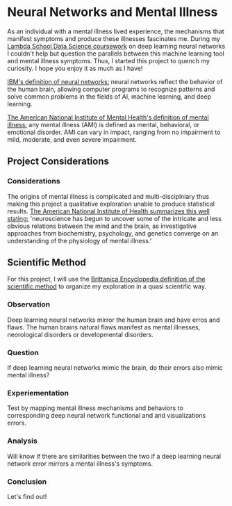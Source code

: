 # Neural Networks and Mental Illness 

As an individual with a mental illness lived experience, the mechanisms that manifest symptoms and produce these illnesses fascinates me. During my [Lambda School Data Science coursework](https://lambdaschool.com/courses/data-science) on deep learning neural networks I couldn't help but question the parallels between this machine learning tool and mental illness symptoms. Thus, I started this project to quench my curiosity. I hope you enjoy it as much as I have!


[IBM's definition of neural networks:](https://www.ibm.com/cloud/learn/neural-networks) neural networks reflect the behavior of the human brain, allowing computer programs to recognize patterns and solve common problems in the fields of AI, machine learning, and deep learning.

[The American National Institute of Mental Health's definition of mental illness:](https://www.nimh.nih.gov/health/statistics/mental-illness) any mental illness (AMI) is defined as mental, behavioral, or emotional disorder. AMI can vary in impact, ranging from no impairment to mild, moderate, and even severe impairment.


## Project Considerations

### Considerations

The origins of mental illness is complicated and multi-disciplniary thus making this project a qualitative exploration unable to produce statistical results. [The American National Institute of Health summarizes this well stating:](https://www.ncbi.nlm.nih.gov/books/NBK234144/) 'neuroscience has begun to uncover some of the intricate and less obvious relations between the mind and the brain, as investigative approaches from biochemistry, psychology, and genetics converge on an understanding of the physiology of mental illness.'


## Scientific Method

For this project, I will use the [Brittanica Encyclopedia definition of the scientific method](https://www.britannica.com/science/scientific-method) to organize my exploration in a quasi scientific way.

### Observation

Deep learning neural networks mirror the human brain and have erros and flaws.
The human brains natural flaws manifest as mental illnesses, neorological disorders or developmental disorders.

### Question

If deep learning neural networks mimic the brain, do their errors also mimic mental illness?

### Experiementation

Test by mapping mental illness mechanisms and behaviors to corresponding deep neural network functional and and visualizations errors.

### Analysis

Will know if there are similarities between the two if a deep learning neural network error mirrors a mental illness's symptoms.

### Conclusion

Let's find out!


